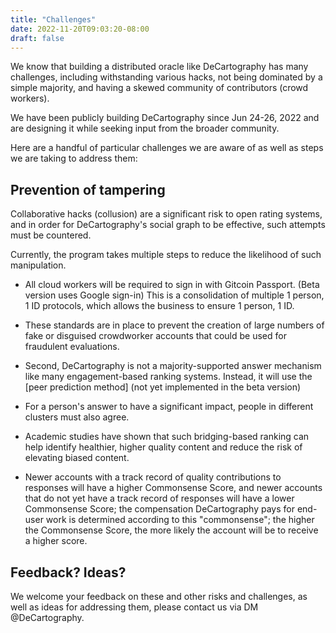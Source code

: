 ```yaml
---
title: "Challenges"
date: 2022-11-20T09:03:20-08:00
draft: false
---
```


We know that building a distributed oracle like DeCartography has many challenges, including withstanding various hacks, not being dominated by a simple majority, and having a skewed community of contributors (crowd workers).

We have been publicly building DeCartography since Jun 24-26, 2022 and are designing it while seeking input from the broader community.

Here are a handful of particular challenges we are aware of as well as steps we are taking to address them:

## Prevention of tampering
Collaborative hacks (collusion) are a significant risk to open rating systems, and in order for DeCartography's social graph to be effective, such attempts must be countered.

Currently, the program takes multiple steps to reduce the likelihood of such manipulation.

* All cloud workers will be required to sign in with Gitcoin Passport. (Beta version uses Google sign-in) This is a consolidation of multiple 1 person, 1 ID protocols, which allows the business to ensure 1 person, 1 ID.

* These standards are in place to prevent the creation of large numbers of fake or disguised crowdworker accounts that could be used for fraudulent evaluations.


* Second, DeCartography is not a majority-supported answer mechanism like many engagement-based ranking systems. Instead, it will use the [peer prediction method] (not yet implemented in the beta version)

* For a person's answer to have a significant impact, people in different clusters must also agree.

* Academic studies have shown that such bridging-based ranking can help identify healthier, higher quality content and reduce the risk of elevating biased content.


* Newer accounts with a track record of quality contributions to responses will have a higher Commonsense Score, and newer accounts that do not yet have a track record of responses will have a lower Commonsense Score; the compensation DeCartography pays for end-user work is determined according to this "commonsense"; the higher the Commonsense Score, the more likely the account will be to receive a higher score.

## Feedback? Ideas?
We welcome your feedback on these and other risks and challenges, as well as ideas for addressing them, please contact us via DM @DeCartography.
